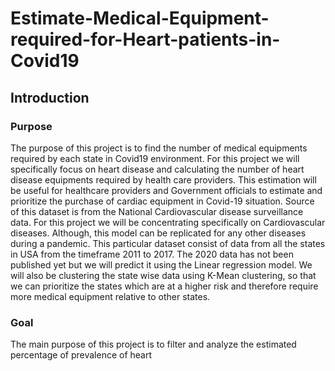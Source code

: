 # Estimate-Medical-Equipment-required-for-Heart-patients-in-Covid19

## Introduction
### Purpose
The purpose of this project is to find the number of medical equipments required by each state in Covid19 environment. For this project we will specifically focus on heart disease and calculating the number of heart disease equipments required by health care providers. This estimation will be useful for healthcare providers and Government officials to estimate and prioritize the purchase of cardiac equipment in Covid-19 situation. Source of this dataset is from the National Cardiovascular disease surveillance data. For this project we will be concentrating specifically on Cardiovascular diseases. Although, this model can be replicated for any other diseases during a pandemic.
This particular dataset consist of data from all the states in USA from the timeframe 2011 to 2017. The 2020 data has not been published yet but we will predict it using the Linear regression model. We will also be clustering the state wise data using K-Mean clustering, so that we can prioritize the states which are at a higher risk and therefore require more medical equipment relative to other states.
### Goal
The main purpose of this project is to filter and analyze the estimated percentage of prevalence of heart
